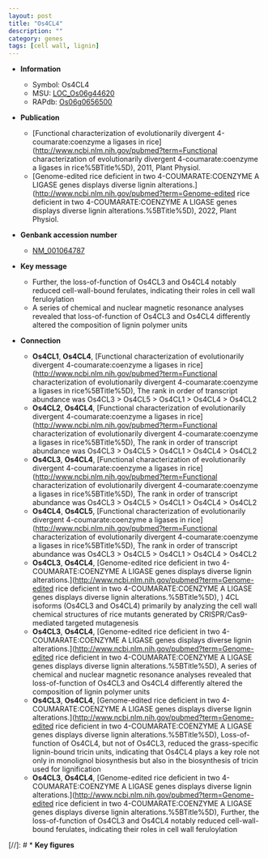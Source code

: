 ```yaml
---
layout: post
title: "Os4CL4"
description: ""
category: genes
tags: [cell wall, lignin]
---
```


* **Information**  
    + Symbol: Os4CL4  
    + MSU: [LOC_Os06g44620](http://rice.uga.edu/cgi-bin/ORF_infopage.cgi?orf=LOC_Os06g44620)  
    + RAPdb: [Os06g0656500](http://rapdb.dna.affrc.go.jp/viewer/gbrowse_details/irgsp1?name=Os06g0656500)  

* **Publication**  
    + [Functional characterization of evolutionarily divergent 4-coumarate:coenzyme a ligases in rice](http://www.ncbi.nlm.nih.gov/pubmed?term=Functional characterization of evolutionarily divergent 4-coumarate:coenzyme a ligases in rice%5BTitle%5D), 2011, Plant Physiol.
    + [Genome-edited rice deficient in two 4-COUMARATE:COENZYME A LIGASE genes displays diverse lignin alterations.](http://www.ncbi.nlm.nih.gov/pubmed?term=Genome-edited rice deficient in two 4-COUMARATE:COENZYME A LIGASE genes displays diverse lignin alterations.%5BTitle%5D), 2022, Plant Physiol.

* **Genbank accession number**  
    + [NM_001064787](http://www.ncbi.nlm.nih.gov/nuccore/NM_001064787)

* **Key message**  
    + Further, the loss-of-function of Os4CL3 and Os4CL4 notably reduced cell-wall-bound ferulates, indicating their roles in cell wall feruloylation
    + A series of chemical and nuclear magnetic resonance analyses revealed that loss-of-function of Os4CL3 and Os4CL4 differently altered the composition of lignin polymer units

* **Connection**  
    + __Os4CL1__, __Os4CL4__, [Functional characterization of evolutionarily divergent 4-coumarate:coenzyme a ligases in rice](http://www.ncbi.nlm.nih.gov/pubmed?term=Functional characterization of evolutionarily divergent 4-coumarate:coenzyme a ligases in rice%5BTitle%5D), The rank in order of transcript abundance was Os4CL3 > Os4CL5 > Os4CL1 > Os4CL4 > Os4CL2
    + __Os4CL2__, __Os4CL4__, [Functional characterization of evolutionarily divergent 4-coumarate:coenzyme a ligases in rice](http://www.ncbi.nlm.nih.gov/pubmed?term=Functional characterization of evolutionarily divergent 4-coumarate:coenzyme a ligases in rice%5BTitle%5D), The rank in order of transcript abundance was Os4CL3 > Os4CL5 > Os4CL1 > Os4CL4 > Os4CL2
    + __Os4CL3__, __Os4CL4__, [Functional characterization of evolutionarily divergent 4-coumarate:coenzyme a ligases in rice](http://www.ncbi.nlm.nih.gov/pubmed?term=Functional characterization of evolutionarily divergent 4-coumarate:coenzyme a ligases in rice%5BTitle%5D), The rank in order of transcript abundance was Os4CL3 > Os4CL5 > Os4CL1 > Os4CL4 > Os4CL2
    + __Os4CL4__, __Os4CL5__, [Functional characterization of evolutionarily divergent 4-coumarate:coenzyme a ligases in rice](http://www.ncbi.nlm.nih.gov/pubmed?term=Functional characterization of evolutionarily divergent 4-coumarate:coenzyme a ligases in rice%5BTitle%5D), The rank in order of transcript abundance was Os4CL3 > Os4CL5 > Os4CL1 > Os4CL4 > Os4CL2
    + __Os4CL3__, __Os4CL4__, [Genome-edited rice deficient in two 4-COUMARATE:COENZYME A LIGASE genes displays diverse lignin alterations.](http://www.ncbi.nlm.nih.gov/pubmed?term=Genome-edited rice deficient in two 4-COUMARATE:COENZYME A LIGASE genes displays diverse lignin alterations.%5BTitle%5D), ) 4CL isoforms (Os4CL3 and Os4CL4) primarily by analyzing the cell wall chemical structures of rice mutants generated by CRISPR/Cas9-mediated targeted mutagenesis
    + __Os4CL3__, __Os4CL4__, [Genome-edited rice deficient in two 4-COUMARATE:COENZYME A LIGASE genes displays diverse lignin alterations.](http://www.ncbi.nlm.nih.gov/pubmed?term=Genome-edited rice deficient in two 4-COUMARATE:COENZYME A LIGASE genes displays diverse lignin alterations.%5BTitle%5D),  A series of chemical and nuclear magnetic resonance analyses revealed that loss-of-function of Os4CL3 and Os4CL4 differently altered the composition of lignin polymer units
    + __Os4CL3__, __Os4CL4__, [Genome-edited rice deficient in two 4-COUMARATE:COENZYME A LIGASE genes displays diverse lignin alterations.](http://www.ncbi.nlm.nih.gov/pubmed?term=Genome-edited rice deficient in two 4-COUMARATE:COENZYME A LIGASE genes displays diverse lignin alterations.%5BTitle%5D),  Loss-of-function of Os4CL4, but not of Os4CL3, reduced the grass-specific lignin-bound tricin units, indicating that Os4CL4 plays a key role not only in monolignol biosynthesis but also in the biosynthesis of tricin used for lignification
    + __Os4CL3__, __Os4CL4__, [Genome-edited rice deficient in two 4-COUMARATE:COENZYME A LIGASE genes displays diverse lignin alterations.](http://www.ncbi.nlm.nih.gov/pubmed?term=Genome-edited rice deficient in two 4-COUMARATE:COENZYME A LIGASE genes displays diverse lignin alterations.%5BTitle%5D),  Further, the loss-of-function of Os4CL3 and Os4CL4 notably reduced cell-wall-bound ferulates, indicating their roles in cell wall feruloylation

[//]: # * **Key figures**  


